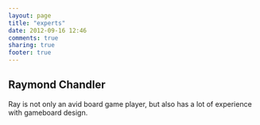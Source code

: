 ```yaml
---
layout: page
title: "experts"
date: 2012-09-16 12:46
comments: true
sharing: true
footer: true
---
```


<h2 id="ray">Raymond Chandler</h2>

Ray is not only an avid board game player, but also has a lot of experience with
gameboard design.
